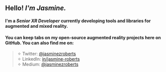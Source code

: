 ## Hello! *I'm Jasmine.* 

#### I'm a *Senior XR Developer* currently developing tools and libraries for augmented and mixed reality. 

#### You can keep tabs on my open-source augmented reality projects here on GitHub. You can also find me on:  

> ✧ Twitter: [@jasminezroberts](https://www.twitter.com/jasminezroberts)<br/>
> ✧ LinkedIn: [in/jasmine-roberts](https://www.linkedin.com/in/jasmine-roberts)<br/>
> ✧ Medium: [@jasminezroberts](https://www.medium.com/@jasminezroberts)


